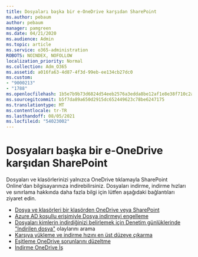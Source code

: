 ```yaml
---
title: Dosyaları başka bir e-OneDrive karşıdan SharePoint
ms.author: pebaum
author: pebaum
manager: pamgreen
ms.date: 04/21/2020
ms.audience: Admin
ms.topic: article
ms.service: o365-administration
ROBOTS: NOINDEX, NOFOLLOW
localization_priority: Normal
ms.collection: Adm_O365
ms.assetid: a016fa63-4d87-4f3d-99eb-ee134cb27dc0
ms.custom:
- "9000213"
- "1788"
ms.openlocfilehash: 1b5e7b9b73d6824d54eeb2576a3edda8be12af1e8e38f710c2ab4077482dff9b
ms.sourcegitcommit: b5f7da89a650d2915dc652449623c78be6247175
ms.translationtype: MT
ms.contentlocale: tr-TR
ms.lasthandoff: 08/05/2021
ms.locfileid: "54023002"
---
```

# <a name="download-or-prevent-download-of-files-from-onedrive-or-sharepoint"></a>Dosyaları başka bir e-OneDrive karşıdan SharePoint

Dosyaları ve klasörlerinizi yalnızca OneDrive tıklamayla SharePoint Online'dan bilgisayarınıza indirebilirsiniz. Dosyaları indirme, indirme hızları ve sınırlama hakkında daha fazla bilgi için lütfen aşağıdaki bağlantıları ziyaret edin.

- [Dosya ve klasörleri bir klasörden OneDrive veya SharePoint](https://support.office.com/article/Download-files-and-folders-from-OneDrive-or-SharePoint-5c7397b7-19c7-4893-84fe-d02e8fa5df05)
- [Azure AD koşullu erişimiyle Dosya indirmeyi engelleme](https://docs.microsoft.com/cloud-app-security/use-case-proxy-block-session-aad#create-a-block-download-policy-for-unmanaged-devices)
- [Dosyaları kimlerin indirdiğinizi belirlemek için Denetim günlüklerinde "İndirilen dosya"](https://docs.microsoft.com/microsoft-365/compliance/search-the-audit-log-in-security-and-compliance?view=o365-worldwide#file-and-page-activities) olaylarını arama
- [Karşıya yükleme ve indirme hızını en üst düzeye çıkarma](https://support.office.com/article/Maximize-upload-and-download-speed-8eeadfb8-501f-406d-997b-98ab6ff67f43)
- [Eşitleme OneDrive sorunlarını düzeltme](https://support.office.com/article/Fix-OneDrive-sync-problems-83ab0d8a-8400-45b0-8dcf-dc8aa8a6bcf8)
- [İndirme OneDrive İş](https://onedrive.live.com/about/download/)
